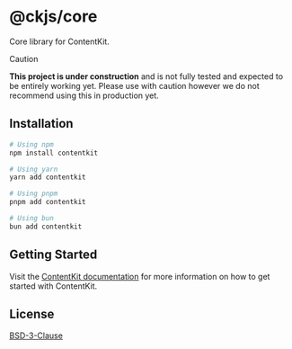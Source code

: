 # @ckjs/core

Core library for ContentKit.

> [!CAUTION]
> **This project is under construction** and is not fully tested and expected to be entirely working yet. Please use with caution however we do not recommend using this in production yet.

## Installation

```bash
# Using npm
npm install contentkit

# Using yarn
yarn add contentkit

# Using pnpm
pnpm add contentkit

# Using bun
bun add contentkit
```

## Getting Started

Visit the [ContentKit documentation](https://contentkit.dev/docs/getting-started) for more information on how to get started with ContentKit.

## License

[BSD-3-Clause](./LICENSE)